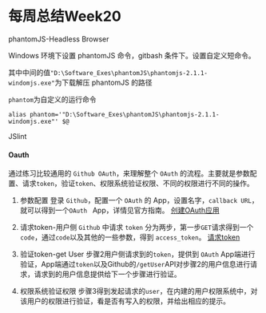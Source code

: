 # 每周总结Week20

phantomJS-Headless Browser

Windows 环境下设置 phantomJS 命令，gitbash 条件下。设置自定义短命令。

其中中间的值`"D:\Software_Exes\phantomJS\phantomjs-2.1.1-windomjs.exe"`为下载解压 phantomJS 的路径

`phantom`为自定义的运行命令

```
alias phantom='"D:\Software_Exes\phantomJS\phantomjs-2.1.1-windomjs.exe"' $@
```

JSlint

#### Oauth

通过练习比较通用的 `Github OAuth`，来理解整个 `OAuth` 的流程。主要就是参数配置、请求`token`，验证`token`、权限系统验证权限、不同的权限进行不同的操作。

1. 参数配置
登录 `Github`，配置一个 `OAuth` 的 App，设置名字，`callback URL`，就可以得到一个`OAuth ` App，详情见官方指南。
[创建OAuth应用](https://developer.github.com/apps/building-oauth-apps/creating-an-oauth-app/)

2. 请求token-用户侧
`Github` 中请求 `token` 分为两步，第一步`GET`请求得到一个 `code`，通过`code`以及其他的一些参数，得到 `access_token`。
[请求token](https://developer.github.com/apps/building-oauth-apps/authorizing-oauth-apps/)

3. 验证token-get User
步骤2用户侧请求到的`token`，提供到 `OAuth` App端进行验证，App端通过`token`以及Github的`/getUser`API对步骤2的用户信息进行请求，请求到的用户信息提供给下一个步骤进行验证。

4. 权限系统验证权限
步骤3得到发起请求的`user`，在内建的用户权限系统中，对该用户的权限进行验证，看是否有写入的权限，并给出相应的提示。
